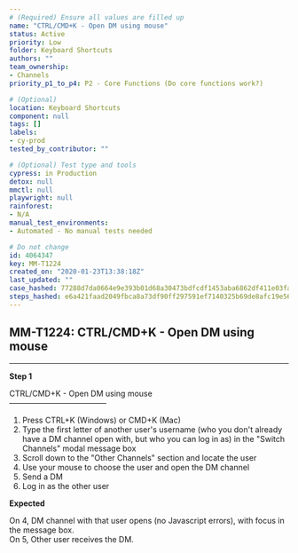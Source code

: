 ```yaml
---
# (Required) Ensure all values are filled up
name: "CTRL/CMD+K - Open DM using mouse"
status: Active
priority: Low
folder: Keyboard Shortcuts
authors: ""
team_ownership: 
- Channels
priority_p1_to_p4: P2 - Core Functions (Do core functions work?)

# (Optional)
location: Keyboard Shortcuts
component: null
tags: []
labels: 
- cy-prod
tested_by_contributor: ""

# (Optional) Test type and tools
cypress: in Production
detox: null
mmctl: null
playwright: null
rainforest: 
- N/A
manual_test_environments:
- Automated - No manual tests needed

# Do not change
id: 4064347
key: MM-T1224
created_on: "2020-01-23T13:38:18Z"
last_updated: ""
case_hashed: 77288d7da0664e9e393b01d68a30473bdfcdf1453aba6862df411e03faae8dc74fd069510c9617fee33deff5c393a7f5
steps_hashed: e6a421faad2049fbca8a73df90ff297591ef7140325b69de8afc19e568558fad23381775cd3989552c577c4da3c5f2d9
---
```


<!-- (Auto-generated) Based on frontmatter's "key" and "name" -->

## MM-T1224: CTRL/CMD+K - Open DM using mouse

---

**Step 1**

CTRL/CMD+K - Open DM using mouse\
–––––––––––––––––––––––––

1. Press CTRL+K (Windows) or CMD+K (Mac)
2. Type the first letter of another user's username (who you don't already have a DM channel open with, but who you can log in as) in the "Switch Channels" modal message box
3. Scroll down to the "Other Channels" section and locate the user
4. Use your mouse to choose the user and open the DM channel
5. Send a DM
6. Log in as the other user

**Expected**

On 4, DM channel with that user opens (no Javascript errors), with focus in the message box.\
On 5, Other user receives the DM.
